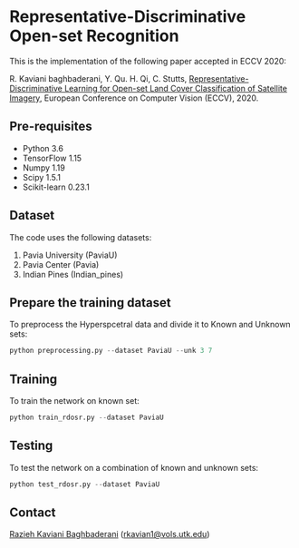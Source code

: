 # Representative-Discriminative Open-set Recognition

This is the implementation of the following paper accepted in ECCV 2020:

R. Kaviani baghbaderani, Y. Qu. H. Qi, C. Stutts, [Representative-Discriminative Learning for Open-set Land Cover Classification of Satellite Imagery](https://arxiv.org/abs/2007.10891),  European Conference on Computer Vision (ECCV), 2020.

## Pre-requisites
* Python 3.6
* TensorFlow 1.15
* Numpy 1.19
* Scipy 1.5.1
* Scikit-learn 0.23.1

## Dataset
The code uses the following datasets:
1. Pavia University (PaviaU)
2. Pavia Center (Pavia)
3. Indian Pines (Indian_pines)

## Prepare the training dataset
To preprocess the Hyperspcetral data and divide it to Known and Unknown sets:
```python
python preprocessing.py --dataset PaviaU --unk 3 7
```

## Training
To train the network on known set:
```python
python train_rdosr.py --dataset PaviaU
```

## Testing
To test the network on a combination of known and unknown sets:
```python
python test_rdosr.py --dataset PaviaU
```

## Contact
[Razieh Kaviani Baghbaderani](http://web.eecs.utk.edu/~rkavian1/) (rkavian1@vols.utk.edu)
